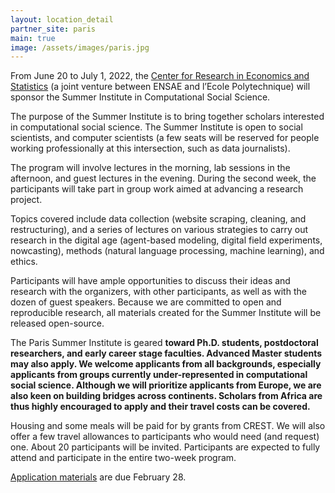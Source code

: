 ```yaml
---
layout: location_detail
partner_site: paris
main: true
image: /assets/images/paris.jpg
---
```


From June 20 to July 1, 2022, the [Center for Research in Economics and Statistics](https://crest.science) (a joint venture between ENSAE and l’Ecole Polytechnique) will sponsor the Summer Institute in Computational Social Science. 

The purpose of the Summer Institute is to bring together scholars interested in computational social science. The Summer Institute is open to social scientists, and computer scientists (a few seats will be reserved for people working professionally at this intersection, such as data journalists).

The program will involve lectures in the morning, lab sessions in the afternoon, and guest lectures in the evening. During the second week, the participants will take part in group work aimed at advancing a research project. 

Topics covered include data collection (website scraping, cleaning, and restructuring), and a series of lectures on various strategies to carry out research in the digital age (agent-based modeling, digital field experiments, nowcasting), methods (natural language processing, machine learning), and ethics.

Participants will have ample opportunities to discuss their ideas and research with the organizers, with other participants, as well as with the dozen of guest speakers. Because we are committed to open and reproducible research, all materials created for the Summer Institute will be released open-source.

The Paris Summer Institute is geared **toward Ph.D. students, postdoctoral researchers, and early career stage faculties. Advanced Master students may also apply. We welcome applicants from all backgrounds, especially applicants from groups currently under-represented in computational social science. Although we will prioritize applicants from Europe, we are also keen on building bridges across continents. Scholars from Africa are thus highly encouraged to apply and their travel costs can be covered.** 

Housing and some meals will be paid for by grants from CREST. We will also offer a few travel allowances to participants who would need (and request) one. About 20 participants will be invited. Participants are expected to fully attend and participate in the entire two-week program.

[Application materials](https://compsocialscience.github.io/summer-institute/2022/paris/apply) are due February 28.
